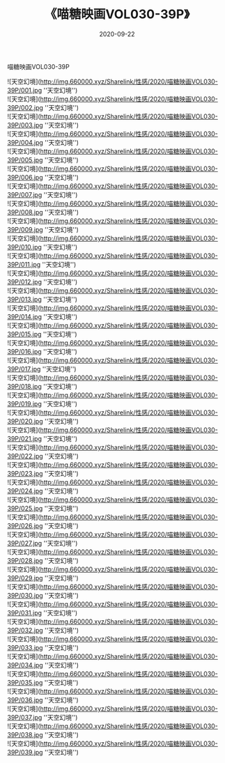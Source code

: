 ﻿---
layout: post
title:  《喵糖映画VOL030-39P》
date:   2020-09-22
img: http://img.660000.xyz/Sharelink/性感/2020/喵糖映画VOL030-39P/000.jpg
categories: [美女, 性感, 泳衣]
---

喵糖映画VOL030-39P



![天空幻境](http://img.660000.xyz/Sharelink/性感/2020/喵糖映画VOL030-39P/001.jpg ''天空幻境'') <br>
![天空幻境](http://img.660000.xyz/Sharelink/性感/2020/喵糖映画VOL030-39P/002.jpg ''天空幻境'') <br>
![天空幻境](http://img.660000.xyz/Sharelink/性感/2020/喵糖映画VOL030-39P/003.jpg ''天空幻境'') <br>
![天空幻境](http://img.660000.xyz/Sharelink/性感/2020/喵糖映画VOL030-39P/004.jpg ''天空幻境'') <br>
![天空幻境](http://img.660000.xyz/Sharelink/性感/2020/喵糖映画VOL030-39P/005.jpg ''天空幻境'') <br>
![天空幻境](http://img.660000.xyz/Sharelink/性感/2020/喵糖映画VOL030-39P/006.jpg ''天空幻境'') <br>
![天空幻境](http://img.660000.xyz/Sharelink/性感/2020/喵糖映画VOL030-39P/007.jpg ''天空幻境'') <br>
![天空幻境](http://img.660000.xyz/Sharelink/性感/2020/喵糖映画VOL030-39P/008.jpg ''天空幻境'') <br>
![天空幻境](http://img.660000.xyz/Sharelink/性感/2020/喵糖映画VOL030-39P/009.jpg ''天空幻境'') <br>
![天空幻境](http://img.660000.xyz/Sharelink/性感/2020/喵糖映画VOL030-39P/010.jpg ''天空幻境'') <br>
![天空幻境](http://img.660000.xyz/Sharelink/性感/2020/喵糖映画VOL030-39P/011.jpg ''天空幻境'') <br>
![天空幻境](http://img.660000.xyz/Sharelink/性感/2020/喵糖映画VOL030-39P/012.jpg ''天空幻境'') <br>
![天空幻境](http://img.660000.xyz/Sharelink/性感/2020/喵糖映画VOL030-39P/013.jpg ''天空幻境'') <br>
![天空幻境](http://img.660000.xyz/Sharelink/性感/2020/喵糖映画VOL030-39P/014.jpg ''天空幻境'') <br>
![天空幻境](http://img.660000.xyz/Sharelink/性感/2020/喵糖映画VOL030-39P/015.jpg ''天空幻境'') <br>
![天空幻境](http://img.660000.xyz/Sharelink/性感/2020/喵糖映画VOL030-39P/016.jpg ''天空幻境'') <br>
![天空幻境](http://img.660000.xyz/Sharelink/性感/2020/喵糖映画VOL030-39P/017.jpg ''天空幻境'') <br>
![天空幻境](http://img.660000.xyz/Sharelink/性感/2020/喵糖映画VOL030-39P/018.jpg ''天空幻境'') <br>
![天空幻境](http://img.660000.xyz/Sharelink/性感/2020/喵糖映画VOL030-39P/019.jpg ''天空幻境'') <br>
![天空幻境](http://img.660000.xyz/Sharelink/性感/2020/喵糖映画VOL030-39P/020.jpg ''天空幻境'') <br>
![天空幻境](http://img.660000.xyz/Sharelink/性感/2020/喵糖映画VOL030-39P/021.jpg ''天空幻境'') <br>
![天空幻境](http://img.660000.xyz/Sharelink/性感/2020/喵糖映画VOL030-39P/022.jpg ''天空幻境'') <br>
![天空幻境](http://img.660000.xyz/Sharelink/性感/2020/喵糖映画VOL030-39P/023.jpg ''天空幻境'') <br>
![天空幻境](http://img.660000.xyz/Sharelink/性感/2020/喵糖映画VOL030-39P/024.jpg ''天空幻境'') <br>
![天空幻境](http://img.660000.xyz/Sharelink/性感/2020/喵糖映画VOL030-39P/025.jpg ''天空幻境'') <br>
![天空幻境](http://img.660000.xyz/Sharelink/性感/2020/喵糖映画VOL030-39P/026.jpg ''天空幻境'') <br>
![天空幻境](http://img.660000.xyz/Sharelink/性感/2020/喵糖映画VOL030-39P/027.jpg ''天空幻境'') <br>
![天空幻境](http://img.660000.xyz/Sharelink/性感/2020/喵糖映画VOL030-39P/028.jpg ''天空幻境'') <br>
![天空幻境](http://img.660000.xyz/Sharelink/性感/2020/喵糖映画VOL030-39P/029.jpg ''天空幻境'') <br>
![天空幻境](http://img.660000.xyz/Sharelink/性感/2020/喵糖映画VOL030-39P/030.jpg ''天空幻境'') <br>
![天空幻境](http://img.660000.xyz/Sharelink/性感/2020/喵糖映画VOL030-39P/031.jpg ''天空幻境'') <br>
![天空幻境](http://img.660000.xyz/Sharelink/性感/2020/喵糖映画VOL030-39P/032.jpg ''天空幻境'') <br>
![天空幻境](http://img.660000.xyz/Sharelink/性感/2020/喵糖映画VOL030-39P/033.jpg ''天空幻境'') <br>
![天空幻境](http://img.660000.xyz/Sharelink/性感/2020/喵糖映画VOL030-39P/034.jpg ''天空幻境'') <br>
![天空幻境](http://img.660000.xyz/Sharelink/性感/2020/喵糖映画VOL030-39P/035.jpg ''天空幻境'') <br>
![天空幻境](http://img.660000.xyz/Sharelink/性感/2020/喵糖映画VOL030-39P/036.jpg ''天空幻境'') <br>
![天空幻境](http://img.660000.xyz/Sharelink/性感/2020/喵糖映画VOL030-39P/037.jpg ''天空幻境'') <br>
![天空幻境](http://img.660000.xyz/Sharelink/性感/2020/喵糖映画VOL030-39P/038.jpg ''天空幻境'') <br>
![天空幻境](http://img.660000.xyz/Sharelink/性感/2020/喵糖映画VOL030-39P/039.jpg ''天空幻境'') <br>